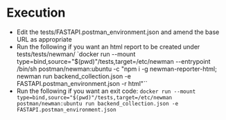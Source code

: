 # Execution
* Edit the tests/FASTAPI.postman_environment.json and amend the base URL as appropriate
* Run the following if you want an html report to be created under tests/tests/newman/
`docker run --mount type=bind,source="$(pwd)"/tests,target=/etc/newman --entrypoint /bin/sh postman/newman:ubuntu -c "npm i -g newman-reporter-html; newman run backend_collection.json -e FASTAPI.postman_environment.json -r html"``
* Run the following if you want an exit code:
`docker run --mount type=bind,source="$(pwd)"/tests,target=/etc/newman postman/newman:ubuntu run backend_collection.json -e FASTAPI.postman_environment.json`
